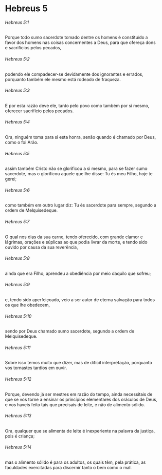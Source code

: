 # Hebreus 5

###### Hebreus 5:1

Porque todo sumo sacerdote tomado dentre os homens é constituído a favor dos homens nas coisas concernentes a Deus, para que ofereça dons e sacrifícios pelos pecados,

###### Hebreus 5:2

podendo ele compadecer-se devidamente dos ignorantes e errados, porquanto também ele mesmo está rodeado de fraqueza.

###### Hebreus 5:3

E por esta razão deve ele, tanto pelo povo como também por si mesmo, oferecer sacrifício pelos pecados.

###### Hebreus 5:4

Ora, ninguém toma para si esta honra, senão quando é chamado por Deus, como o foi Arão.

###### Hebreus 5:5

assim também Cristo não se glorificou a si mesmo, para se fazer sumo sacerdote, mas o glorificou aquele que lhe disse: Tu és meu Filho, hoje te gerei;

###### Hebreus 5:6

como também em outro lugar diz: Tu és sacerdote para sempre, segundo a ordem de Melquisedeque.

###### Hebreus 5:7

O qual nos dias da sua carne, tendo oferecido, com grande clamor e lágrimas, orações e súplicas ao que podia livrar da morte, e tendo sido ouvido por causa da sua reverência,

###### Hebreus 5:8

ainda que era Filho, aprendeu a obediência por meio daquilo que sofreu;

###### Hebreus 5:9

e, tendo sido aperfeiçoado, veio a ser autor de eterna salvação para todos os que lhe obedecem,

###### Hebreus 5:10

sendo por Deus chamado sumo sacerdote, segundo a ordem de Melquisedeque.

###### Hebreus 5:11

Sobre isso temos muito que dizer, mas de difícil interpretação, porquanto vos tornastes tardios em ouvir.

###### Hebreus 5:12

Porque, devendo já ser mestres em razão do tempo, ainda necessitais de que se vos torne a ensinar os princípios elementares dos oráculos de Deus, e vos haveis feito tais que precisais de leite, e não de alimento sólido.

###### Hebreus 5:13

Ora, qualquer que se alimenta de leite é inexperiente na palavra da justiça, pois é criança;

###### Hebreus 5:14

mas o alimento sólido é para os adultos, os quais têm, pela prática, as faculdades exercitadas para discernir tanto o bem como o mal.

